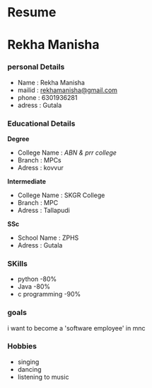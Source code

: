 # Resume
# Rekha Manisha
### personal Details
- Name : Rekha Manisha <br>
- mailid : rekhamanisha@gmail.com <br>
- phone : 6301936281 <br>
- adress : Gutala <br>
### Educational Details

**Degree**
- College Name : _ABN & prr college_ <br>
- Branch : MPCs <br>
- Adress : kovvur <br>

**Intermediate**
- College Name : SKGR College <br>
- Branch : MPC <br>
- Adress : Tallapudi <br>

**SSc**
- School Name : ZPHS <br>
- Adress : Gutala <br>

### **SKills**

- python -80% <br>
- Java -80% <br>
- c programming -90% <br>

### **goals**
i want to become a 'software employee' in mnc
### **Hobbies**
- singing
- dancing
- listening to music





